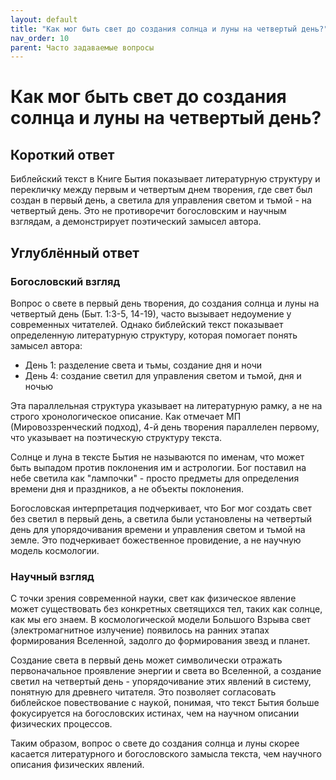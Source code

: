 ```yaml
---
layout: default
title: "Как мог быть свет до создания солнца и луны на четвертый день?"
nav_order: 10
parent: Часто задаваемые вопросы
---
```


# Как мог быть свет до создания солнца и луны на четвертый день?

## Короткий ответ

Библейский текст в Книге Бытия показывает литературную структуру и перекличку между первым и четвертым днем творения, где свет был создан в первый день, а светила для управления светом и тьмой - на четвертый день. Это не противоречит богословским и научным взглядам, а демонстрирует поэтический замысел автора.

## Углублённый ответ

### Богословский взгляд

Вопрос о свете в первый день творения, до создания солнца и луны на четвертый день (Быт. 1:3-5, 14-19), часто вызывает недоумение у современных читателей. Однако библейский текст показывает определенную литературную структуру, которая помогает понять замысел автора:

- День 1: разделение света и тьмы, создание дня и ночи
- День 4: создание светил для управления светом и тьмой, дня и ночью

Эта параллельная структура указывает на литературную рамку, а не на строго хронологическое описание. Как отмечает МП (Мировоззренческий подход), 4-й день творения параллелен первому, что указывает на поэтическую структуру текста.

Солнце и луна в тексте Бытия не называются по именам, что может быть выпадом против поклонения им и астрологии. Бог поставил на небе светила как "лампочки" - просто предметы для определения времени дня и праздников, а не объекты поклонения.

Богословская интерпретация подчеркивает, что Бог мог создать свет без светил в первый день, а светила были установлены на четвертый день для упорядочивания времени и управления светом и тьмой на земле. Это подчеркивает божественное провидение, а не научную модель космологии.

### Научный взгляд

С точки зрения современной науки, свет как физическое явление может существовать без конкретных светящихся тел, таких как солнце, как мы его знаем. В космологической модели Большого Взрыва свет (электромагнитное излучение) появилось на ранних этапах формирования Вселенной, задолго до формирования звезд и планет.

Создание света в первый день может символически отражать первоначальное проявление энергии и света во Вселенной, а создание светил на четвертый день - упорядочивание этих явлений в систему, понятную для древнего читателя. Это позволяет согласовать библейское повествование с наукой, понимая, что текст Бытия больше фокусируется на богословских истинах, чем на научном описании физических процессов.

Таким образом, вопрос о свете до создания солнца и луны скорее касается литературного и богословского замысла текста, чем научного описания физических явлений.